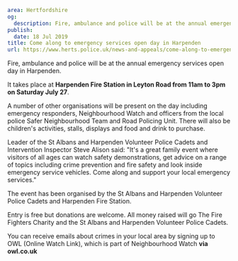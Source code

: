 ```yaml
area: Hertfordshire
og:
  description: Fire, ambulance and police will be at the annual emergency services open day in Harpenden.
publish:
  date: 18 Jul 2019
title: Come along to emergency services open day in Harpenden
url: https://www.herts.police.uk/news-and-appeals/come-along-to-emergency-services-open-day-in-harpenden-0363f
```

Fire, ambulance and police will be at the annual emergency services open day in Harpenden.

It takes place at **Harpenden Fire Station in Leyton Road from 11am to 3pm on Saturday July 27**.

A number of other organisations will be present on the day including emergency responders, Neighbourhood Watch and officers from the local police Safer Neighbourhood Team and Road Policing Unit. There will also be children's activities, stalls, displays and food and drink to purchase.

Leader of the St Albans and Harpenden Volunteer Police Cadets and Intervention Inspector Steve Alison said: "It's a great family event where visitors of all ages can watch safety demonstrations, get advice on a range of topics including crime prevention and fire safety and look inside emergency service vehicles. Come along and support your local emergency services."

The event has been organised by the St Albans and Harpenden Volunteer Police Cadets and Harpenden Fire Station.

Entry is free but donations are welcome. All money raised will go The Fire Fighters Charity and the St Albans and Harpenden Volunteer Police Cadets.

You can receive emails about crimes in your local area by signing up to OWL (Online Watch Link), which is part of Neighbourhood Watch **via owl.co.uk**
